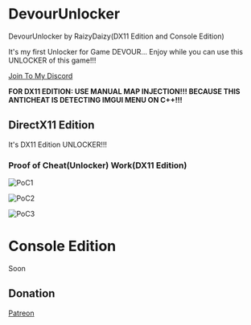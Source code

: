 # DevourUnlocker
DevourUnlocker by RaizyDaizy(DX11 Edition and Console Edition)

It's my first Unlocker for Game DEVOUR... Enjoy while you can use this UNLOCKER of this game!!!

[Join To My Discord](https://discord.gg/F6nj6pjaJN)

**FOR DX11 EDITION: USE MANUAL MAP INJECTION!!! BECAUSE THIS ANTICHEAT IS DETECTING IMGUI MENU ON C++!!!**

## DirectX11 Edition

It's DX11 Edition UNLOCKER!!! 

### Proof of Cheat(Unlocker) Work(DX11 Edition)

![PoC1](https://user-images.githubusercontent.com/123252472/217494056-66cfedb6-9eae-4079-89fb-c84800c8d37a.png)

![PoC2](https://user-images.githubusercontent.com/123252472/217494117-5a2220d6-395e-4198-ac5a-e8a3bc5f4304.png)

![PoC3](https://user-images.githubusercontent.com/123252472/217494226-9b7cd73c-7087-47b0-8f85-a4b8a59a051d.png)

# Console Edition

Soon

## Donation

[Patreon](https://patreon.com/raizydaizy)
